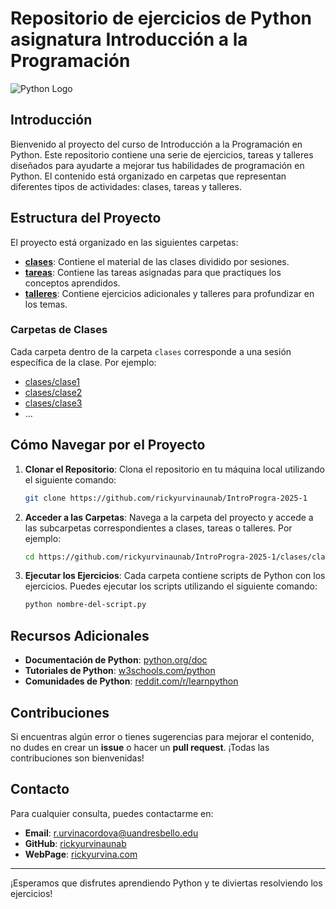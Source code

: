 # Repositorio de ejercicios de Python asignatura Introducción a la Programación

![Python Logo](https://www.python.org/static/community_logos/python-logo.png)

## Introducción

Bienvenido al proyecto del curso de Introducción a la Programación en Python. Este repositorio contiene una serie de ejercicios, tareas y talleres diseñados para ayudarte a mejorar tus habilidades de programación en Python. El contenido está organizado en carpetas que representan diferentes tipos de actividades: clases, tareas y talleres.

## Estructura del Proyecto

El proyecto está organizado en las siguientes carpetas:

- [**clases**](https://github.com/rickyurvinauc/Introduction_Programming_IIC1103_2024_II/tree/main/clases): Contiene el material de las clases dividido por sesiones.
- [**tareas**](https://github.com/rickyurvinauc/Introduction_Programming_IIC1103_2024_II/tree/main/tareas): Contiene las tareas asignadas para que practiques los conceptos aprendidos.
- [**talleres**](https://github.com/rickyurvinauc/Introduction_Programming_IIC1103_2024_II/tree/main/talleres): Contiene ejercicios adicionales y talleres para profundizar en los temas.

### Carpetas de Clases

Cada carpeta dentro de la carpeta `clases` corresponde a una sesión específica de la clase. Por ejemplo:
- [clases/clase1](https://github.com/rickyurvinauc/Introduction_Programming_IIC1103_2024_II/tree/main/clases/Clase01_Introduccion)
- [clases/clase2](https://github.com/rickyurvinauc/Introduction_Programming_IIC1103_2024_II/tree/main/clases/Clase02_Variables_Expresiones)
- [clases/clase3](https://github.com/rickyurvinauc/Introduction_Programming_IIC1103_2024_II/tree/main/clases/Clase03_condicionales_loops)
- ...

[//]: # (Dentro de cada una de estas carpetas, encontrarás los scripts de Python correspondientes a los ejercicios vistos en cada clase.)

[//]: # ()
[//]: # (### Carpetas de Tareas)

[//]: # ()
[//]: # (La carpeta `tareas` contiene las tareas que se te asignan para practicar fuera del horario de clase. Cada tarea tiene su propia carpeta y contiene uno o más scripts de Python con los ejercicios a resolver. Por ejemplo:)

[//]: # (- [tareas/tarea1]&#40;https://github.com/tuusuario/nombre-del-repositorio/tree/main/tareas/tarea1&#41;)

[//]: # (- [tareas/tarea2]&#40;https://github.com/tuusuario/nombre-del-repositorio/tree/main/tareas/tarea2&#41;)

[//]: # (- [tareas/tarea3]&#40;https://github.com/tuusuario/nombre-del-repositorio/tree/main/tareas/tarea3&#41;)

[//]: # (- ...)

[//]: # ()
[//]: # (### Carpetas de Talleres)

[//]: # ()
[//]: # (La carpeta `talleres` contiene ejercicios adicionales y talleres para reforzar los conocimientos adquiridos. Cada taller tiene su propia carpeta y contiene uno o más scripts de Python con los ejercicios a resolver. Por ejemplo:)

[//]: # (- [talleres/taller1]&#40;https://github.com/tuusuario/nombre-del-repositorio/tree/main/talleres/taller1&#41;)

[//]: # (- [talleres/taller2]&#40;https://github.com/tuusuario/nombre-del-repositorio/tree/main/talleres/taller2&#41;)

[//]: # (- [talleres/taller3]&#40;https://github.com/tuusuario/nombre-del-repositorio/tree/main/talleres/taller3&#41;)

[//]: # (- ...)

## Cómo Navegar por el Proyecto

1. **Clonar el Repositorio**: Clona el repositorio en tu máquina local utilizando el siguiente comando:
    ```bash
    git clone https://github.com/rickyurvinaunab/IntroProgra-2025-1
    ```

2. **Acceder a las Carpetas**: Navega a la carpeta del proyecto y accede a las subcarpetas correspondientes a clases, tareas o talleres. Por ejemplo:
    ```bash
    cd https://github.com/rickyurvinaunab/IntroProgra-2025-1/clases/clase1
    ```

3. **Ejecutar los Ejercicios**: Cada carpeta contiene scripts de Python con los ejercicios. Puedes ejecutar los scripts utilizando el siguiente comando:
    ```bash
    python nombre-del-script.py
    ```

## Recursos Adicionales

- **Documentación de Python**: [python.org/doc](https://docs.python.org/3/)
- **Tutoriales de Python**: [w3schools.com/python](https://www.w3schools.com/python/)
- **Comunidades de Python**: [reddit.com/r/learnpython](https://www.reddit.com/r/learnpython/)

## Contribuciones

Si encuentras algún error o tienes sugerencias para mejorar el contenido, no dudes en crear un **issue** o hacer un **pull request**. ¡Todas las contribuciones son bienvenidas!

## Contacto

Para cualquier consulta, puedes contactarme en:
- **Email**: r.urvinacordova@uandresbello.edu
- **GitHub**: [rickyurvinaunab](https://github.com/rickyurvinaunab)
- **WebPage**: [rickyurvina.com](https://rickyurvina.com)

---

¡Esperamos que disfrutes aprendiendo Python y te diviertas resolviendo los ejercicios!
